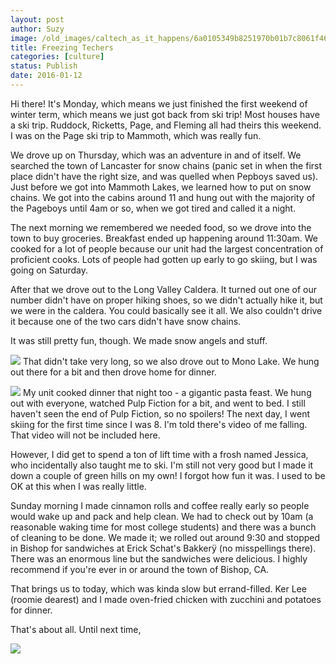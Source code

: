 ```yaml
---
layout: post
author: Suzy
image: /old_images/caltech_as_it_happens/6a0105349b8251970b01b7c8061f46970b.jpg
title: Freezing Techers 
categories: [culture]
status: Publish
date: 2016-01-12
---
```


Hi there!
It's Monday, which means we just finished the first weekend of winter term, which means we just got back from ski trip!
Most houses have a ski trip. Ruddock, Ricketts, Page, and Fleming all had theirs this weekend. I was on the Page ski trip to Mammoth, which was really fun.

We drove up on Thursday, which was an adventure in and of itself. We searched the town of Lancaster for snow chains (panic set in when the first place didn't have the right size, and was quelled when Pepboys saved us). Just before we got into Mammoth Lakes, we learned how to put on snow chains. We got into the cabins around 11 and hung out with the majority of the Pageboys until 4am or so, when we got tired and called it a night.

The next morning we remembered we needed food, so we drove into the town to buy groceries. Breakfast ended up happening around 11:30am. We cooked for a lot of people because our unit had the largest concentration of proficient cooks. Lots of people had gotten up early to go skiing, but I was going on Saturday.

After that we drove out to the Long Valley Caldera. It turned out one of our number didn't have on proper hiking shoes, so we didn't actually hike it, but we were in the caldera. You could basically see it all. We also couldn't drive it because one of the two cars didn't have snow chains.

It was still pretty fun, though. We made snow angels and stuff.


![](/old_images/caltech_as_it_happens/6a0105349b8251970b01bb08aac057970d.jpg)
That didn't take very long, so we also drove out to Mono Lake. We hung out there for a bit and then drove home for dinner.


![](/old_images/caltech_as_it_happens/6a0105349b8251970b01bb08aac06f970d.jpg)
My unit cooked dinner that night too - a gigantic pasta feast. We hung out with everyone, watched Pulp Fiction for a bit, and went to bed. I still haven't seen the end of Pulp Fiction, so no spoilers!
The next day, I went skiing for the first time since I was 8. I'm told there's video of me falling. That video will not be included here.

However, I did get to spend a ton of lift time with a frosh named Jessica, who incidentally also taught me to ski. I'm still not very good but I made it down a couple of green hills on my own! I forgot how fun it was. I used to be OK at this when I was really little.

Sunday morning I made cinnamon rolls and coffee really early so people would wake up and pack and help clean. We had to check out by 10am (a reasonable waking time for most college students) and there was a bunch of cleaning to be done. We made it; we rolled out around 9:30 and stopped in Bishop for sandwiches at Erick Schat's Bakkerÿ (no misspellings there). There was an enormous line but the sandwiches were delicious. I highly recommend if you're ever in or around the town of Bishop, CA.

That brings us to today, which was kinda slow but errand-filled. Ker Lee (roomie dearest) and I made oven-fried chicken with zucchini and potatoes for dinner.

That's about all. Until next time,


![](/old_images/caltech_as_it_happens/6a0105349b8251970b01bb08aac09b970d.jpg)

